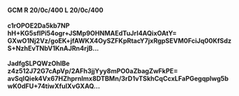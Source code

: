 #### GCM R 20/0c/400 L 20/0c/400
**c1rOPOE2Da5kb7NP**<br/>**hH+KG5sfIPi54ogr+JSMp9OHNMAEdTuJrI4AQixOAtY=**<br/>**GXwO1Nj2Vz/goEK+jfAWKX4OySZFKpRtacY7jxRgpSEVM0FciJq00KfSdzS+NzhEvTNbV1KnAJRn4rjB...**<br/><br/>
**JadfgSLPQWzOhlBe**<br/>**z4z512J72G7cApVp/2AFh3jjYyy8mPO0aZbagZwFkPE=**<br/>**avSqIQiek4Vx67HZhprnlmx8DTBMn/3rD1vTSkhCqCcxLFaPGegqpIwg5bwK0dFU+74tiwXfulXvGXAQ...**